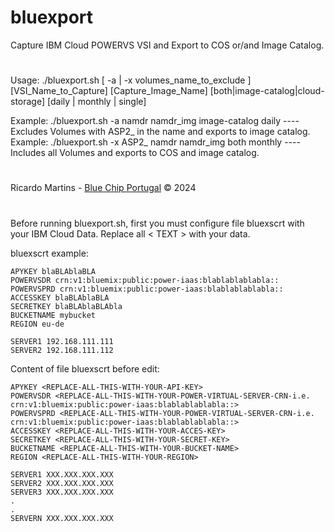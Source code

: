 # bluexport
Capture IBM Cloud POWERVS VSI and Export to COS or/and Image Catalog.
#
 Usage:    ./bluexport.sh [ -a | -x volumes_name_to_exclude ] [VSI_Name_to_Capture] [Capture_Image_Name] [both|image-catalog|cloud-storage] [daily | monthly | single]

 Example:  ./bluexport.sh -a namdr namdr_img image-catalog daily ---- Excludes Volumes with ASP2_ in the name and exports to image catalog.
 Example:  ./bluexport.sh -x ASP2_ namdr namdr_img both monthly    ---- Includes all Volumes and exports to COS and image catalog.
#
  Ricardo Martins - [Blue Chip Portugal](http://www.bluechip.pt) © 2024
#

Before running bluexport.sh, first you must configure file bluexscrt with your IBM Cloud Data.
Replace all < TEXT > with your data.


bluexscrt example:
```
APYKEY blaBLAblaBLA  
POWERVSDR crn:v1:bluemix:public:power-iaas:blablablablabla::  
POWERVSPRD crn:v1:bluemix:public:power-iaas:blablablablabla::  
ACCESSKEY blaBLAblaBLA  
SECRETKEY blaBLAblaBLAbla  
BUCKETNAME mybucket  
REGION eu-de  
  
SERVER1 192.168.111.111  
SERVER2 192.168.111.112  
```
  
Content of file bluexscrt before edit:  

```
APYKEY <REPLACE-ALL-THIS-WITH-YOUR-API-KEY>  
POWERVSDR <REPLACE-ALL-THIS-WITH-YOUR-POWER-VIRTUAL-SERVER-CRN-i.e.   crn:v1:bluemix:public:power-iaas:blablablablabla::>  
POWERVSPRD <REPLACE-ALL-THIS-WITH-YOUR-POWER-VIRTUAL-SERVER-CRN-i.e.  crn:v1:bluemix:public:power-iaas:blablablablabla::>  
ACCESSKEY <REPLACE-ALL-THIS-WITH-YOUR-ACCES-KEY>  
SECRETKEY <REPLACE-ALL-THIS-WITH-YOUR-SECRET-KEY>  
BUCKETNAME <REPLACE-ALL-THIS-WITH-YOUR-BUCKET-NAME>  
REGION <REPLACE-ALL-THIS-WITH-YOUR-REGION>  
  
SERVER1 XXX.XXX.XXX.XXX  
SERVER2 XXX.XXX.XXX.XXX  
SERVER3 XXX.XXX.XXX.XXX  
.  
.  
SERVERN XXX.XXX.XXX.XXX  
```
